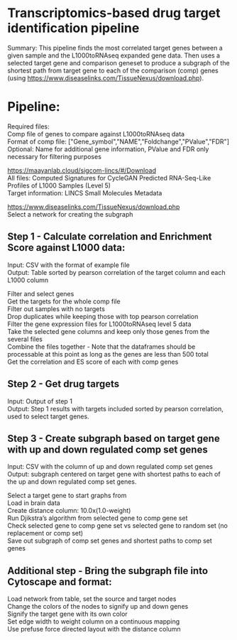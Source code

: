 # Transcriptomics-based drug target identification pipeline

Summary: This pipeline finds the most correlated target genes between a given sample and the L1000toRNAseq expanded gene data. Then uses a selected target gene and comparison geneset to produce a subgraph of the shortest path from target gene to each of the comparison (comp) genes (using https://www.diseaselinks.com/TissueNexus/download.php).

# Pipeline:

Required files:
<br>Comp file of genes to compare against L1000toRNAseq data
<br>Format of comp file: \["Gene_symbol","NAME","Foldchange","PValue","FDR"\]
<br> Optional: Name for additional gene information, PValue and FDR only necessary for filtering purposes

https://maayanlab.cloud/sigcom-lincs/#/Download
<br>All files: Computed Signatures for CycleGAN Predicted RNA-Seq-Like Profiles of L1000 Samples (Level 5)
<br>Target information: LINCS Small Molecules Metadata


https://www.diseaselinks.com/TissueNexus/download.php
<br>Select a network for creating the subgraph

## Step 1 - Calculate correlation and Enrichment Score against L1000 data:
Input: CSV with the format of example file <br>
Output: Table sorted by pearson correlation of the target column and each L1000 column


Filter and select genes
<br>Get the targets for the whole comp file
<br>Filter out samples with no targets
<br>Drop duplicates while keeping those with top pearson correlation
<br>Filter the gene expression files for L1000toRNAseq level 5 data
<br>Take the selected gene columns and keep only those genes from the several files
<br>Combine the files together - Note that the dataframes should be processable at this point as long as the genes are less than 500 total
<br>Get the correlation and ES score of each with comp genes<br>

## Step 2 - Get drug targets 
Input: Output of step 1
<br>Output: Step 1 results with targets included sorted by pearson correlation, used to select target genes.

## Step 3 - Create subgraph based on target gene with up and down regulated comp set genes
Input: CSV with the column of up and down regulated comp set genes
<br>Output: subgraph centered on target gene with shortest paths to each of the up and down regulated comp set genes.


Select a target gene to start graphs from
<br>Load in brain data
<br>Create distance column: 10.0x(1.0-weight)
<br>Run Djikstra’s algorithm from selected gene to comp gene set
<br>Check selected gene to comp gene set vs selected gene to random set (no replacement or comp set)
<br>Save out subgraph of comp set genes and shortest paths to comp set genes

## Additional step - Bring the subgraph file into Cytoscape and format:
Load network from table, set the source and target nodes
<br>Change the colors of the nodes to signify up and down genes
<br>Signify the target gene with its own color
<br>Set edge width to weight column on a continuous mapping
<br>Use prefuse force directed layout with the distance column
